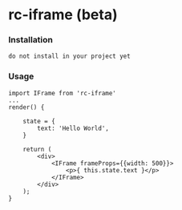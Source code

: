 # rc-iframe (beta)

### Installation

`do not install in your project yet`

### Usage

```JS
import IFrame from 'rc-iframe'
...
render() {
    
    state = {
        text: 'Hello World',
    }
    
    return (
        <div>
            <IFrame frameProps={{width: 500}}>
                <p>{ this.state.text }</p>            
            </IFrame>        
        </div>
    );
}
```
